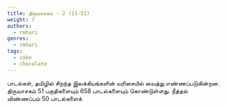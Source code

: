 ```yaml
---
title: திருவாசகம் - 2 (11-51)
weight: 7
authors:
  - rmhari
genres:
  - rmhari 
tags:
  - cake
  - chocolate
---
```


பாடல்கள், தமிழில் சிறந்த இலக்கியங்களின் வரிசையில் வைத்து எண்ணப்படுகின்றன. திருவாசகம் 51 பகுதிகளையும் 658 பாடல்களையும் கொண்டுள்ளது. நீத்தல் விண்ணப்பம் 50 பாடல்களைக்
